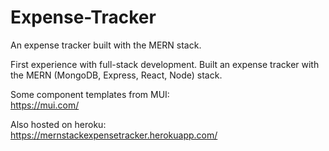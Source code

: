 # Expense-Tracker
An expense tracker built with the MERN stack.

First experience with full-stack development. Built an expense tracker with the MERN (MongoDB, Express, React, Node) stack.  


Some component templates from MUI:  
https://mui.com/


Also hosted on heroku:  
https://mernstackexpensetracker.herokuapp.com/
